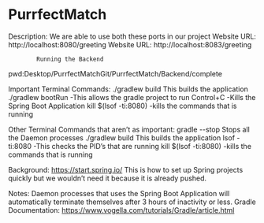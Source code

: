 # PurrfectMatch
Description:
We are able to use both these ports in our project
Website URL: http://localhost:8080/greeting
Website URL: http://localhost:8083/greeting

			Running the Backend
pwd:Desktop/PurrfectMatchGit/PurrfectMatch/Backend/complete


Important Terminal Commands:
./gradlew build
This builds the application
./gradlew bootRun
	-This allows the gradle project to run
Control+C
	-Kills the Spring Boot Application
kill $(lsof -ti:8080)
	-kills the commands that is running

Other Terminal Commands that aren’t as important:
gradle --stop
Stops all the Daemon processes
./gradlew build
This builds the application
lsof -ti:8080
	-This checks the PID’s that are running
kill $(lsof -ti:8080)
	-kills the commands that is running


Background:
https://start.spring.io/
This is how to set up Spring projects quickly but we wouldn’t need it because it is already pushed.

Notes:
Daemon processes that uses the Spring Boot Application will automatically terminate themselves after 3 hours of inactivity or less. 
Gradle Documentation:
https://www.vogella.com/tutorials/Gradle/article.html
